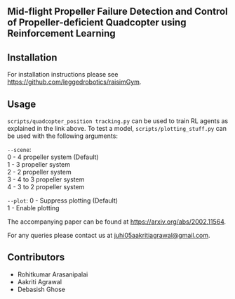 ## Mid-flight Propeller Failure Detection and Control of Propeller-deficient Quadcopter using Reinforcement Learning

## Installation

For installation instructions please see https://github.com/leggedrobotics/raisimGym.

## Usage 

`scripts/quadcopter_position tracking.py` can be used to train RL agents as explained in the link above. To test a model, `scripts/plotting_stuff.py` can be used with the following arguments:  

`--scene`:  
0 - 4 propeller system (Default)  
1 - 3 propeller system  
2 - 2 propeller system  
3 - 4 to 3 propeller system  
4 - 3 to 2 propeller system  

`--plot`:
0 - Suppress plotting (Default)  
1 - Enable plotting  


The accompanying paper can be found at https://arxiv.org/abs/2002.11564.

For any queries please contact us at juhi05aakritiagrawal@gmail.com.

## Contributors

- Rohitkumar Arasanipalai
- Aakriti Agrawal
- Debasish Ghose


